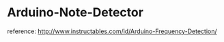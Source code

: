 Arduino-Note-Detector
=====================

reference: http://www.instructables.com/id/Arduino-Frequency-Detection/
